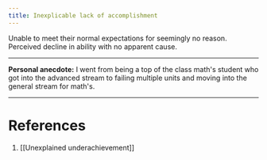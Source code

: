 ```yaml
---
title: Inexplicable lack of accomplishment
---
```


Unable to meet their normal expectations for seemingly no reason. Perceived decline in ability with no apparent cause.

---

**Personal anecdote:**
I went from being a top of the class math's student who got into the advanced stream to failing multiple units and moving into the general stream for math's.

---

# References

1. [[Unexplained underachievement]]
